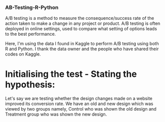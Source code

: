 ### AB-Testing-R-Python ###
A/B testing is a method to measure the consequence/success rate of the action taken to make a change in any project or product.  A/B testing is often deployed in online settings, used to compare what setting of options leads to the best performance.

Here, I'm using the data I found in Kaggle to perform A/B testing using both R and Python. I thank the data owner and the people who have shared their codes on Kaggle. 

# Initialising the test - Stating the hypothesis:
Let's say we are testing whether the design changes made on a website improved its conversion rate. We have an old and new design which was viewed by two groups namely, Control who was shown the old design and Treatment group who was shown the new design.

